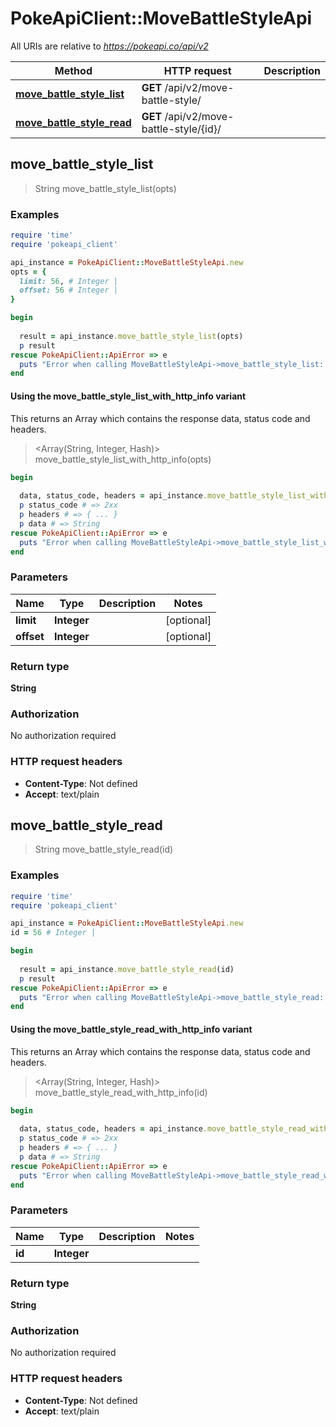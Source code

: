 # PokeApiClient::MoveBattleStyleApi

All URIs are relative to *https://pokeapi.co/api/v2*

| Method | HTTP request | Description |
| ------ | ------------ | ----------- |
| [**move_battle_style_list**](MoveBattleStyleApi.md#move_battle_style_list) | **GET** /api/v2/move-battle-style/ |  |
| [**move_battle_style_read**](MoveBattleStyleApi.md#move_battle_style_read) | **GET** /api/v2/move-battle-style/{id}/ |  |


## move_battle_style_list

> String move_battle_style_list(opts)



### Examples

```ruby
require 'time'
require 'pokeapi_client'

api_instance = PokeApiClient::MoveBattleStyleApi.new
opts = {
  limit: 56, # Integer | 
  offset: 56 # Integer | 
}

begin
  
  result = api_instance.move_battle_style_list(opts)
  p result
rescue PokeApiClient::ApiError => e
  puts "Error when calling MoveBattleStyleApi->move_battle_style_list: #{e}"
end
```

#### Using the move_battle_style_list_with_http_info variant

This returns an Array which contains the response data, status code and headers.

> <Array(String, Integer, Hash)> move_battle_style_list_with_http_info(opts)

```ruby
begin
  
  data, status_code, headers = api_instance.move_battle_style_list_with_http_info(opts)
  p status_code # => 2xx
  p headers # => { ... }
  p data # => String
rescue PokeApiClient::ApiError => e
  puts "Error when calling MoveBattleStyleApi->move_battle_style_list_with_http_info: #{e}"
end
```

### Parameters

| Name | Type | Description | Notes |
| ---- | ---- | ----------- | ----- |
| **limit** | **Integer** |  | [optional] |
| **offset** | **Integer** |  | [optional] |

### Return type

**String**

### Authorization

No authorization required

### HTTP request headers

- **Content-Type**: Not defined
- **Accept**: text/plain


## move_battle_style_read

> String move_battle_style_read(id)



### Examples

```ruby
require 'time'
require 'pokeapi_client'

api_instance = PokeApiClient::MoveBattleStyleApi.new
id = 56 # Integer | 

begin
  
  result = api_instance.move_battle_style_read(id)
  p result
rescue PokeApiClient::ApiError => e
  puts "Error when calling MoveBattleStyleApi->move_battle_style_read: #{e}"
end
```

#### Using the move_battle_style_read_with_http_info variant

This returns an Array which contains the response data, status code and headers.

> <Array(String, Integer, Hash)> move_battle_style_read_with_http_info(id)

```ruby
begin
  
  data, status_code, headers = api_instance.move_battle_style_read_with_http_info(id)
  p status_code # => 2xx
  p headers # => { ... }
  p data # => String
rescue PokeApiClient::ApiError => e
  puts "Error when calling MoveBattleStyleApi->move_battle_style_read_with_http_info: #{e}"
end
```

### Parameters

| Name | Type | Description | Notes |
| ---- | ---- | ----------- | ----- |
| **id** | **Integer** |  |  |

### Return type

**String**

### Authorization

No authorization required

### HTTP request headers

- **Content-Type**: Not defined
- **Accept**: text/plain

